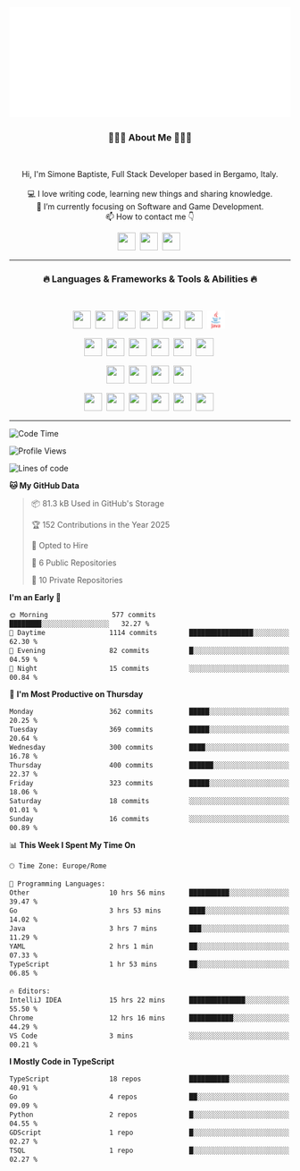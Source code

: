 ![Typing SVG](https://github.com/Silimim/Silimim/blob/main/assets/silimim_small.gif)

###
<h3 align="center">👨🏽‍💻 About Me 👨🏽‍💻</h3><br>
<p align="center">
  Hi, I'm Simone Baptiste, Full Stack Developer based in Bergamo, Italy.
  <br>
  <br>
  💻 I love writing code, learning new things and sharing knowledge.
  <br>
  🎯 I’m currently focusing on Software and Game Development. 
  <br>
  📫 How to contact me 👇
</p>
<p align="center">
<a href="https://www.linkedin.com/in/simone-baptiste-5b5668199/"><img height="32" width="32" src="https://cdn.simpleicons.org/linkedin" /></a>&nbsp;
<a href="https://www.instagram.com/simone_baptiste/"><img height="32" width="32" src="https://cdn.simpleicons.org/instagram" /></a>&nbsp;
<a href="mailto:baptistesimone19@gmail.com"><img height="32" width="32" src="https://cdn.simpleicons.org/gmail" /></a>&nbsp;
</p>
<hr>
<h3 align="center">🔥 Languages & Frameworks & Tools & Abilities 🔥</h3><br>
<p align="center">
<img height="32" width="32" src="https://cdn.simpleicons.org/javascript" />&nbsp;
<img height="32" width="32" src="https://cdn.simpleicons.org/typescript" />&nbsp;
<img height="32" width="32" src="https://cdn.simpleicons.org/html5" />&nbsp;
<img height="32" width="32" src="https://cdn.simpleicons.org/css3" />&nbsp;
<img height="32" width="32" src="https://cdn.simpleicons.org/dart" />&nbsp;
<img height="32" width="32" src="https://cdn.simpleicons.org/python" />&nbsp;
<img height="32" width="32" src="https://github.com/Silimim/Silimim/blob/main/assets/java.svg" />&nbsp;
</p>
<p align="center">
<img height="32" width="32" src="https://cdn.simpleicons.org/angular/c3002f" />&nbsp;
<img height="32" width="32" src="https://cdn.simpleicons.org/react" />&nbsp;
<img height="32" width="32" src="https://cdn.simpleicons.org/flutter" />&nbsp;
<img height="32" width="32" src="https://cdn.simpleicons.org/springboot" />&nbsp;
<img height="32" width="32" src="https://cdn.simpleicons.org/unity" />&nbsp;
<img height="32" width="32" src="https://cdn.simpleicons.org/godotengine" />&nbsp;
</p>
<p align="center">
<img height="32" width="32" src="https://cdn.simpleicons.org/mysql" />&nbsp;
<img height="32" width="32" src="https://cdn.simpleicons.org/sqlite" />&nbsp;
<img height="32" width="32" src="https://cdn.simpleicons.org/mongodb" />&nbsp;
<img height="32" width="32" src="https://cdn.simpleicons.org/docker" />&nbsp;
</p>
<p align="center">
<img height="32" width="32" src="https://cdn.simpleicons.org/git" />&nbsp;
<img height="32" width="32" src="https://cdn.simpleicons.org/github" />&nbsp;
<img height="32" width="32" src="https://cdn.simpleicons.org/intellijidea" />&nbsp;
<img height="32" width="32" src="https://cdn.simpleicons.org/visualstudiocode" />&nbsp;
<img height="32" width="32" src="https://cdn.simpleicons.org/adobephotoshop" />&nbsp;
<img height="32" width="32" src="https://cdn.simpleicons.org/adobeillustrator" />&nbsp;
</p>
<hr>

<!--START_SECTION:waka-->
![Code Time](http://img.shields.io/badge/Code%20Time-1%2C233%20hrs-blue)

![Profile Views](http://img.shields.io/badge/Profile%20Views-0-blue)

![Lines of code](https://img.shields.io/badge/From%20Hello%20World%20I%27ve%20Written-13.4%20million%20lines%20of%20code-blue)

**🐱 My GitHub Data** 

> 📦 81.3 kB Used in GitHub's Storage 
 > 
> 🏆 152 Contributions in the Year 2025
 > 
> 💼 Opted to Hire
 > 
> 📜 6 Public Repositories 
 > 
> 🔑 10 Private Repositories 
 > 
**I'm an Early 🐤** 

```text
🌞 Morning                577 commits         ████████░░░░░░░░░░░░░░░░░   32.27 % 
🌆 Daytime                1114 commits        ████████████████░░░░░░░░░   62.30 % 
🌃 Evening                82 commits          █░░░░░░░░░░░░░░░░░░░░░░░░   04.59 % 
🌙 Night                  15 commits          ░░░░░░░░░░░░░░░░░░░░░░░░░   00.84 % 
```
📅 **I'm Most Productive on Thursday** 

```text
Monday                   362 commits         █████░░░░░░░░░░░░░░░░░░░░   20.25 % 
Tuesday                  369 commits         █████░░░░░░░░░░░░░░░░░░░░   20.64 % 
Wednesday                300 commits         ████░░░░░░░░░░░░░░░░░░░░░   16.78 % 
Thursday                 400 commits         ██████░░░░░░░░░░░░░░░░░░░   22.37 % 
Friday                   323 commits         █████░░░░░░░░░░░░░░░░░░░░   18.06 % 
Saturday                 18 commits          ░░░░░░░░░░░░░░░░░░░░░░░░░   01.01 % 
Sunday                   16 commits          ░░░░░░░░░░░░░░░░░░░░░░░░░   00.89 % 
```


📊 **This Week I Spent My Time On** 

```text
🕑︎ Time Zone: Europe/Rome

💬 Programming Languages: 
Other                    10 hrs 56 mins      ██████████░░░░░░░░░░░░░░░   39.47 % 
Go                       3 hrs 53 mins       ████░░░░░░░░░░░░░░░░░░░░░   14.02 % 
Java                     3 hrs 7 mins        ███░░░░░░░░░░░░░░░░░░░░░░   11.29 % 
YAML                     2 hrs 1 min         ██░░░░░░░░░░░░░░░░░░░░░░░   07.33 % 
TypeScript               1 hr 53 mins        ██░░░░░░░░░░░░░░░░░░░░░░░   06.85 % 

🔥 Editors: 
IntelliJ IDEA            15 hrs 22 mins      ██████████████░░░░░░░░░░░   55.50 % 
Chrome                   12 hrs 16 mins      ███████████░░░░░░░░░░░░░░   44.29 % 
VS Code                  3 mins              ░░░░░░░░░░░░░░░░░░░░░░░░░   00.21 % 
```

**I Mostly Code in TypeScript** 

```text
TypeScript               18 repos            ██████████░░░░░░░░░░░░░░░   40.91 % 
Go                       4 repos             ██░░░░░░░░░░░░░░░░░░░░░░░   09.09 % 
Python                   2 repos             █░░░░░░░░░░░░░░░░░░░░░░░░   04.55 % 
GDScript                 1 repo              █░░░░░░░░░░░░░░░░░░░░░░░░   02.27 % 
TSQL                     1 repo              █░░░░░░░░░░░░░░░░░░░░░░░░   02.27 % 
```




<!--END_SECTION:waka-->
